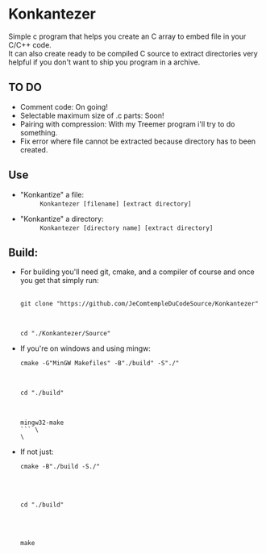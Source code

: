 # Konkantezer
Simple c program that helps you create an C array to embed file in your C/C++ code. \
It can also create ready to be compiled C source to extract directories very helpful if you don't want to ship you program in a archive. 

## TO DO
* Comment code: On going! 
* Selectable maximum size of .c parts: Soon! 
* Pairing with compression: With my Treemer program i'll try to do something. 
* Fix error where file cannot be extracted because directory has to been created. 

## Use 
* "Konkantize" a file: \
&nbsp;&nbsp;&nbsp;&nbsp;&nbsp;&nbsp;&nbsp;&nbsp;```
Konkantezer [filename] [extract directory]```


* "Konkantize" a directory: \
&nbsp;&nbsp;&nbsp;&nbsp;&nbsp;&nbsp;&nbsp;&nbsp;```
Konkantezer [directory name] [extract directory]```


## Build:
* For building you'll need git, cmake, and a compiler of course and once you get that simply run:\
    &nbsp;&nbsp;&nbsp;&nbsp;&nbsp;&nbsp;&nbsp;&nbsp;
    ```
    git clone "https://github.com/JeComtempleDuCodeSource/Konkantezer"
    ```
    &nbsp;&nbsp;&nbsp;&nbsp;&nbsp;&nbsp;&nbsp;&nbsp;
    ```
    cd "./Konkantezer/Source" 
    ```
* If you're on windows and using mingw: 
    &nbsp;&nbsp;&nbsp;&nbsp;&nbsp;&nbsp;&nbsp;&nbsp;
    ```
    cmake -G"MinGW Makefiles" -B"./build" -S"./"
    ``` 
    &nbsp;&nbsp;&nbsp;&nbsp;&nbsp;&nbsp;&nbsp;&nbsp;
    ```
    cd "./build"
    ``` 
    &nbsp;&nbsp;&nbsp;&nbsp;&nbsp;&nbsp;&nbsp;&nbsp;
    ```
    mingw32-make
    ``` \
    \
* If not just: 
    &nbsp;&nbsp;&nbsp;&nbsp;&nbsp;&nbsp;&nbsp;&nbsp;
    ```
    cmake -B"./build -S./"
    ``` 
    \
    &nbsp;&nbsp;&nbsp;&nbsp;&nbsp;&nbsp;&nbsp;&nbsp;
    ```
    cd "./build"
    ``` 
    \
    &nbsp;&nbsp;&nbsp;&nbsp;&nbsp;&nbsp;&nbsp;&nbsp;
    ```
    make
    ``` 
    

